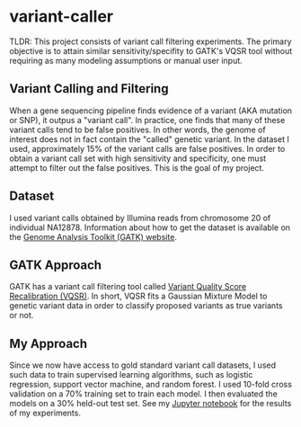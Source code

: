 # variant-caller

TLDR: This project consists of variant call filtering experiments. The primary objective is to attain similar sensitivity/specifity to GATK's VQSR tool without requiring as many modeling assumptions or manual user input.

## Variant Calling and Filtering 

When a gene sequencing pipeline finds evidence of a variant (AKA mutation or SNP), it outpus a "variant call". In practice, one finds that many of these variant calls tend to be false positives. In other words, the genome of interest does not in fact contain the "called" genetic variant. In the dataset I used, approximately 15% of the variant calls are false positives. In order to obtain a variant call set with high sensitivity and specificity, one must attempt to filter out the false positives. This is the goal of my project.

## Dataset

I used variant calls obtained by Illumina reads from chromosome 20 of individual NA12878. Information about how to get the dataset is available on the [Genome Analysis Toolkit (GATK) website](http://gatkforums.broadinstitute.org/gatk/discussion/1213/whats-in-the-resource-bundle-and-how-can-i-get-it).

## GATK Approach

GATK has a variant call filtering tool called [Variant Quality Score Recalibration (VQSR)](http://gatkforums.broadinstitute.org/gatk/discussion/39/variant-quality-score-recalibration-vqsr). In short, VQSR fits a Gaussian Mixture Model to genetic variant data in order to classify proposed variants as true variants or not.

## My Approach

Since we now have access to gold standard variant call datasets, I used such data to train supervised learning algorithms, such as logistic regression, support vector machine, and random forest. I used 10-fold cross validation on a 70% training set to train each model. I then evaluated the models on a 30% held-out test set. See my [Jupyter notebook](https://github.com/nmchaves/variant-call-filter/blob/master/filters/test_multiple_filters.ipynb) for the results of my experiments.
